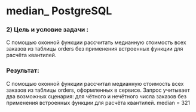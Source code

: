 # median_ PostgreSQL
### 2) Цель и условие задачи :

С помощью оконной функции рассчитать медианную стоимость всех заказов из таблицы orders без применения встроенных функции для расчёта квантилей.


### Результат:
С помощью оконной функции рассчитал медианную стоимость всех заказов из таблицы orders, оформленных в сервисе. Запрос учитывает два возможных сценария: для чётного и нечётного числа заказов без применения встроенных функции для расчёта квантилей. median = 321
